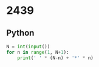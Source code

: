 # 2439

## Python

```python
N = int(input())
for n in range(1, N+1):
    print(' ' * (N-n) + '*' * n)
```

